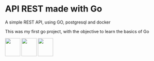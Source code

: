 # API REST made with Go
A simple REST API, using GO, postgresql and docker

This was my first go project, with the objective to learn the basics of Go

 <img src="https://juststickers.in/wp-content/uploads/2016/07/go-programming-language.png" width="50" height="60"> <img src="https://img.icons8.com/fluent/512/docker.png" width="50" height="60"> <img src="https://static-00.iconduck.com/assets.00/postgresql-icon-1987x2048-v2fkmdaw.png" width="50" height="60">
